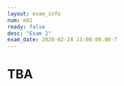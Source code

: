 ```yaml
---
layout: exam_info
num: e02
ready: false
desc: "Exam 2"
exam_date: 2020-02-24 11:00:00.00-7
---
```


# TBA
